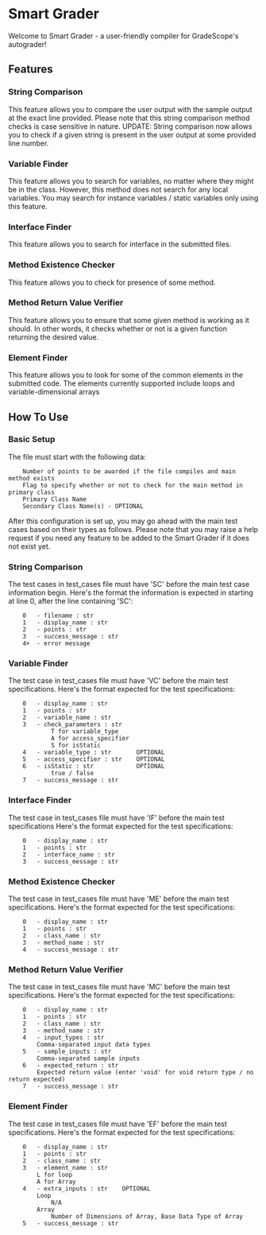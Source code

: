 # Smart Grader
Welcome to Smart Grader - a user-friendly compiler for GradeScope's autograder!

## Features
### String Comparison
This feature allows you to compare the user output with the sample output at the exact line provided.
Please note that this string comparison method checks is case sensitive in nature.
UPDATE: String comparison now allows you to check if a given string is present in the user output at some provided line number.

### Variable Finder
This feature allows you to search for variables, no matter where they might be in the class.
However, this method does not search for any local variables.
You may search for instance variables / static variables only using this feature.

### Interface Finder
This feature allows you to search for interface in the submitted files.

### Method Existence Checker
This feature allows you to check for presence of some method.

### Method Return Value Verifier
This feature allows you to ensure that some given method is working as it should.
In other words, it checks whether or not is a given function returning the desired value.

### Element Finder
This feature allows you to look for some of the common elements in the submitted code.
The elements currently supported include loops and variable-dimensional arrays

## How To Use
### Basic Setup
The file must start with the following data:

        Number of points to be awarded if the file compiles and main method exists
        Flag to specify whether or not to check for the main method in primary class
        Primary Class Name
        Secondary Class Name(s) - OPTIONAL

After this configuration is set up, you may go ahead with the main test cases based on their types as follows.
Please note that you may raise a help request if you need any feature to be added to the Smart Grader if it does not
exist yet.

### String Comparison
The test cases in test_cases file must have 'SC' before the main test case information begin.
Here's the format the information is expected in starting at line 0, after the line containing 'SC':

        0   - filename : str
        1   - display_name : str
        2   - points : str
        3   - success_message : str
        4+  - error message

### Variable Finder
The test case in test_cases file must have 'VC' before the main test specifications.
Here's the format expected for the test specifications:

        0   - display_name : str
        1   - points : str
        2   - variable_name : str
        3   - check_parameters : str
                T for variable_type
                A for access_specifier
                S for isStatic
        4   - variable_type : str       OPTIONAL
        5   - access_specifier : str    OPTIONAL
        6   - isStatic : str            OPTIONAL
                true / false
        7   - success_message : str

### Interface Finder
The test case in test_cases file must have 'IF' before the main test specifications
Here's the format expected for the test specifications:

        0   - display_name : str
        1   - points : str
        2   - interface_name : str
        3   - success_message : str

### Method Existence Checker
The test case in test_cases file must have 'ME' before the main test specifications.
Here's the format expected for the test specifications:

        0   - display_name : str
        1   - points : str
        2   - class_name : str
        3   - method_name : str
        4   - success_message : str

### Method Return Value Verifier
The test case in test_cases file must have 'MC' before the main test specifications.
Here's the format expected for the test specifications:

        0   - display_name : str
        1   - points : str
        2   - class_name : str
        3   - method_name : str
        4   - input_types : str
            Comma-separated input data types
        5   - sample_inputs : str
            Comma-separated sample inputs
        6   - expected_return : str
            Expected return value (enter 'void' for void return type / no return expected)
        7   - success_message : str

### Element Finder
The test case in test_cases file must have 'EF' before the main test specifications.
Here's the format expected for the test specifications:

        0   - display_name : str
        1   - points : str
        2   - class_name : str
        3   - element_name : str
            L for loop
            A for Array
        4   - extra_inputs : str    OPTIONAL
            Loop
                N/A
            Array
                Number of Dimensions of Array, Base Data Type of Array
        5   - success_message : str
